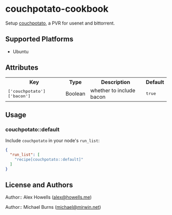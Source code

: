 # couchpotato-cookbook

Setup [couchpotato](https://couchpota.to/), a PVR for usenet and bittorrent.

## Supported Platforms

* Ubuntu

## Attributes

<table>
  <tr>
    <th>Key</th>
    <th>Type</th>
    <th>Description</th>
    <th>Default</th>
  </tr>
  <tr>
    <td><tt>['couchpotato']['bacon']</tt></td>
    <td>Boolean</td>
    <td>whether to include bacon</td>
    <td><tt>true</tt></td>
  </tr>
</table>

## Usage

### couchpotato::default

Include `couchpotato` in your node's `run_list`:

```json
{
  "run_list": [
    "recipe[couchpotato::default]"
  ]
}
```

## License and Authors

Author:: Alex Howells (<alex@howells.me>)

Author:: Michael Burns (<michael@mirwin.net>)

